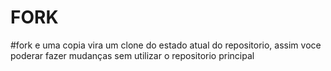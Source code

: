 # FORK
#fork e uma copia vira um clone do estado atual do repositorio, assim voce poderar fazer mudanças sem utilizar o repositorio principal
